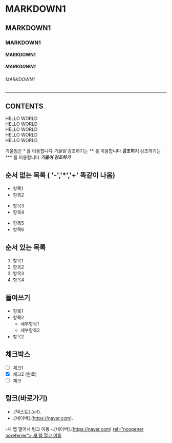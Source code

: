<!--제목 -->

# MARKDOWN1
## MARKDOWN1
### MARKDOWN1
#### MARKDOWN1
##### MARKDOWN1
###### MARKDOWN1

<!--수평선(구분선):---,***,___.사용가능-->

---
CONTENTS
---

<!--줄바꿈(문장 끝 스페이스바2번 or <br>)-->

HELLO WORLD  
HELLO WORLD  
HELLO WORLD<BR> 
HELLO WORLD  
HELLO WORLD  

<!--강조하기(기울임:*, 굵게:**, 굵게+기울임:***)-->

기울임은 * 를 이용합니다 *기울임*
강조하기는 ** 를 이용합니다 **강조하기**
강조하기는 *** 를 이용합니다 ***기울여 강조하기***


<!--목록-->

## 순서 없는 목록 ( '-','*','+' 똑같이 나옴)

- 항목1
- 항목2
* 항목3
* 항목4
+ 항목5
+ 항목6

## 순서 있는 목록

1. 항목1
2. 항목2
3. 항목3
4. 항목4

## 들여쓰기

- 항목1
- 항목2
  - 세부항목1
  - 세부항목2
- 항목2

## 체크박스

- [ ] 체크1
- [x] 체크2 (완료)
- [ ] 체크

## 링크(바로가기)

- .[텍스트].(url). <br>
 - .[네이버].(https://naver.com).

-새 탭 열어서 링크 이동
 -.[네이버].(https://naver.com)
 <a href="https://naver.com" target="_blank"> rel="noopener noreferrer"> 새 탭 열고 이동 </a>













